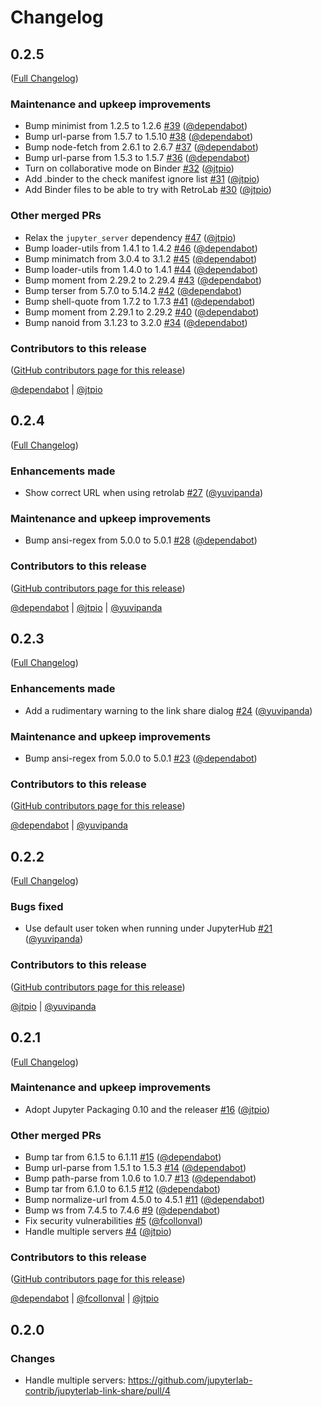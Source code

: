 # Changelog

<!-- <START NEW CHANGELOG ENTRY> -->

## 0.2.5

([Full Changelog](https://github.com/jupyterlab-contrib/jupyterlab-link-share/compare/v0.2.4...aec37a2e78197ea21441d4fe1850c12e467aaa0e))

### Maintenance and upkeep improvements

- Bump minimist from 1.2.5 to 1.2.6 [#39](https://github.com/jupyterlab-contrib/jupyterlab-link-share/pull/39) ([@dependabot](https://github.com/dependabot))
- Bump url-parse from 1.5.7 to 1.5.10 [#38](https://github.com/jupyterlab-contrib/jupyterlab-link-share/pull/38) ([@dependabot](https://github.com/dependabot))
- Bump node-fetch from 2.6.1 to 2.6.7 [#37](https://github.com/jupyterlab-contrib/jupyterlab-link-share/pull/37) ([@dependabot](https://github.com/dependabot))
- Bump url-parse from 1.5.3 to 1.5.7 [#36](https://github.com/jupyterlab-contrib/jupyterlab-link-share/pull/36) ([@dependabot](https://github.com/dependabot))
- Turn on collaborative mode on Binder [#32](https://github.com/jupyterlab-contrib/jupyterlab-link-share/pull/32) ([@jtpio](https://github.com/jtpio))
- Add .binder to the check manifest ignore list [#31](https://github.com/jupyterlab-contrib/jupyterlab-link-share/pull/31) ([@jtpio](https://github.com/jtpio))
- Add Binder files to be able to try with RetroLab [#30](https://github.com/jupyterlab-contrib/jupyterlab-link-share/pull/30) ([@jtpio](https://github.com/jtpio))

### Other merged PRs

- Relax the `jupyter_server` dependency [#47](https://github.com/jupyterlab-contrib/jupyterlab-link-share/pull/47) ([@jtpio](https://github.com/jtpio))
- Bump loader-utils from 1.4.1 to 1.4.2 [#46](https://github.com/jupyterlab-contrib/jupyterlab-link-share/pull/46) ([@dependabot](https://github.com/dependabot))
- Bump minimatch from 3.0.4 to 3.1.2 [#45](https://github.com/jupyterlab-contrib/jupyterlab-link-share/pull/45) ([@dependabot](https://github.com/dependabot))
- Bump loader-utils from 1.4.0 to 1.4.1 [#44](https://github.com/jupyterlab-contrib/jupyterlab-link-share/pull/44) ([@dependabot](https://github.com/dependabot))
- Bump moment from 2.29.2 to 2.29.4 [#43](https://github.com/jupyterlab-contrib/jupyterlab-link-share/pull/43) ([@dependabot](https://github.com/dependabot))
- Bump terser from 5.7.0 to 5.14.2 [#42](https://github.com/jupyterlab-contrib/jupyterlab-link-share/pull/42) ([@dependabot](https://github.com/dependabot))
- Bump shell-quote from 1.7.2 to 1.7.3 [#41](https://github.com/jupyterlab-contrib/jupyterlab-link-share/pull/41) ([@dependabot](https://github.com/dependabot))
- Bump moment from 2.29.1 to 2.29.2 [#40](https://github.com/jupyterlab-contrib/jupyterlab-link-share/pull/40) ([@dependabot](https://github.com/dependabot))
- Bump nanoid from 3.1.23 to 3.2.0 [#34](https://github.com/jupyterlab-contrib/jupyterlab-link-share/pull/34) ([@dependabot](https://github.com/dependabot))

### Contributors to this release

([GitHub contributors page for this release](https://github.com/jupyterlab-contrib/jupyterlab-link-share/graphs/contributors?from=2021-11-19&to=2022-12-03&type=c))

[@dependabot](https://github.com/search?q=repo%3Ajupyterlab-contrib%2Fjupyterlab-link-share+involves%3Adependabot+updated%3A2021-11-19..2022-12-03&type=Issues) | [@jtpio](https://github.com/search?q=repo%3Ajupyterlab-contrib%2Fjupyterlab-link-share+involves%3Ajtpio+updated%3A2021-11-19..2022-12-03&type=Issues)

<!-- <END NEW CHANGELOG ENTRY> -->

## 0.2.4

([Full Changelog](https://github.com/jupyterlab-contrib/jupyterlab-link-share/compare/v0.2.3...ffb6a15bbae346be5a491f0e36fd9811038bdd4b))

### Enhancements made

- Show correct URL when using retrolab [#27](https://github.com/jupyterlab-contrib/jupyterlab-link-share/pull/27) ([@yuvipanda](https://github.com/yuvipanda))

### Maintenance and upkeep improvements

- Bump ansi-regex from 5.0.0 to 5.0.1 [#28](https://github.com/jupyterlab-contrib/jupyterlab-link-share/pull/28) ([@dependabot](https://github.com/dependabot))

### Contributors to this release

([GitHub contributors page for this release](https://github.com/jupyterlab-contrib/jupyterlab-link-share/graphs/contributors?from=2021-11-19&to=2021-11-19&type=c))

[@dependabot](https://github.com/search?q=repo%3Ajupyterlab-contrib%2Fjupyterlab-link-share+involves%3Adependabot+updated%3A2021-11-19..2021-11-19&type=Issues) | [@jtpio](https://github.com/search?q=repo%3Ajupyterlab-contrib%2Fjupyterlab-link-share+involves%3Ajtpio+updated%3A2021-11-19..2021-11-19&type=Issues) | [@yuvipanda](https://github.com/search?q=repo%3Ajupyterlab-contrib%2Fjupyterlab-link-share+involves%3Ayuvipanda+updated%3A2021-11-19..2021-11-19&type=Issues)

## 0.2.3

([Full Changelog](https://github.com/jupyterlab-contrib/jupyterlab-link-share/compare/v0.2.2...1d6bfefc6c0cbfc45217381350dd84de4378fd6d))

### Enhancements made

- Add a rudimentary warning to the link share dialog [#24](https://github.com/jupyterlab-contrib/jupyterlab-link-share/pull/24) ([@yuvipanda](https://github.com/yuvipanda))

### Maintenance and upkeep improvements

- Bump ansi-regex from 5.0.0 to 5.0.1 [#23](https://github.com/jupyterlab-contrib/jupyterlab-link-share/pull/23) ([@dependabot](https://github.com/dependabot))

### Contributors to this release

([GitHub contributors page for this release](https://github.com/jupyterlab-contrib/jupyterlab-link-share/graphs/contributors?from=2021-11-19&to=2021-11-19&type=c))

[@dependabot](https://github.com/search?q=repo%3Ajupyterlab-contrib%2Fjupyterlab-link-share+involves%3Adependabot+updated%3A2021-11-19..2021-11-19&type=Issues) | [@yuvipanda](https://github.com/search?q=repo%3Ajupyterlab-contrib%2Fjupyterlab-link-share+involves%3Ayuvipanda+updated%3A2021-11-19..2021-11-19&type=Issues)

## 0.2.2

([Full Changelog](https://github.com/jupyterlab-contrib/jupyterlab-link-share/compare/v0.2.1...526163e1029b265c52f05f37466e365c30a28a3b))

### Bugs fixed

- Use default user token when running under JupyterHub [#21](https://github.com/jupyterlab-contrib/jupyterlab-link-share/pull/21) ([@yuvipanda](https://github.com/yuvipanda))

### Contributors to this release

([GitHub contributors page for this release](https://github.com/jupyterlab-contrib/jupyterlab-link-share/graphs/contributors?from=2021-09-13&to=2021-11-19&type=c))

[@jtpio](https://github.com/search?q=repo%3Ajupyterlab-contrib%2Fjupyterlab-link-share+involves%3Ajtpio+updated%3A2021-09-13..2021-11-19&type=Issues) | [@yuvipanda](https://github.com/search?q=repo%3Ajupyterlab-contrib%2Fjupyterlab-link-share+involves%3Ayuvipanda+updated%3A2021-09-13..2021-11-19&type=Issues)

## 0.2.1

([Full Changelog](https://github.com/jupyterlab-contrib/jupyterlab-link-share/compare/0.2.0...a9ab3dde03285a7b8597ceb1e26412bcf01bebca))

### Maintenance and upkeep improvements

- Adopt Jupyter Packaging 0.10 and the releaser [#16](https://github.com/jupyterlab-contrib/jupyterlab-link-share/pull/16) ([@jtpio](https://github.com/jtpio))

### Other merged PRs

- Bump tar from 6.1.5 to 6.1.11 [#15](https://github.com/jupyterlab-contrib/jupyterlab-link-share/pull/15) ([@dependabot](https://github.com/dependabot))
- Bump url-parse from 1.5.1 to 1.5.3 [#14](https://github.com/jupyterlab-contrib/jupyterlab-link-share/pull/14) ([@dependabot](https://github.com/dependabot))
- Bump path-parse from 1.0.6 to 1.0.7 [#13](https://github.com/jupyterlab-contrib/jupyterlab-link-share/pull/13) ([@dependabot](https://github.com/dependabot))
- Bump tar from 6.1.0 to 6.1.5 [#12](https://github.com/jupyterlab-contrib/jupyterlab-link-share/pull/12) ([@dependabot](https://github.com/dependabot))
- Bump normalize-url from 4.5.0 to 4.5.1 [#11](https://github.com/jupyterlab-contrib/jupyterlab-link-share/pull/11) ([@dependabot](https://github.com/dependabot))
- Bump ws from 7.4.5 to 7.4.6 [#9](https://github.com/jupyterlab-contrib/jupyterlab-link-share/pull/9) ([@dependabot](https://github.com/dependabot))
- Fix security vulnerabilities [#5](https://github.com/jupyterlab-contrib/jupyterlab-link-share/pull/5) ([@fcollonval](https://github.com/fcollonval))
- Handle multiple servers [#4](https://github.com/jupyterlab-contrib/jupyterlab-link-share/pull/4) ([@jtpio](https://github.com/jtpio))

### Contributors to this release

([GitHub contributors page for this release](https://github.com/jupyterlab-contrib/jupyterlab-link-share/graphs/contributors?from=2021-02-10&to=2021-09-13&type=c))

[@dependabot](https://github.com/search?q=repo%3Ajupyterlab-contrib%2Fjupyterlab-link-share+involves%3Adependabot+updated%3A2021-02-10..2021-09-13&type=Issues) | [@fcollonval](https://github.com/search?q=repo%3Ajupyterlab-contrib%2Fjupyterlab-link-share+involves%3Afcollonval+updated%3A2021-02-10..2021-09-13&type=Issues) | [@jtpio](https://github.com/search?q=repo%3Ajupyterlab-contrib%2Fjupyterlab-link-share+involves%3Ajtpio+updated%3A2021-02-10..2021-09-13&type=Issues)

## 0.2.0

### Changes

- Handle multiple servers: https://github.com/jupyterlab-contrib/jupyterlab-link-share/pull/4

